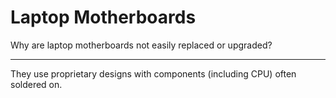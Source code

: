 # Laptop Motherboards

Why are laptop motherboards not easily replaced or upgraded?

---

They use proprietary designs with components (including CPU) often soldered on.